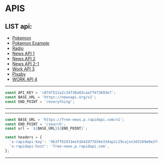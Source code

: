 # APIS

## LIST api:

- [Pokemon](https://pokeapi.co/)
- [Pokemon Example](https://pokeapi.co/api/v2/pokemon?offset=30&limit=10)
- [Radio](https://rapidapi.com/herihermwn/api/50k-radio-stations/)
- [News API 1](https://newsapi.org/docs/endpoints/everything)
- [News API 2](https://rapidapi.com/newscatcher-api-newscatcher-api-default/api/free-news/)
- [News API 2-1](https://free-docs.newscatcherapi.com/#request-parameters)
- [Work API 3](https://rapidapi.com/arbeitnow/api/arbeitnow-free-job-board/)
- [Pixaby](https://pixabay.com/api/docs/)
- [WORK API 4](https://documenter.getpostman.com/view/18545278/UVJbJdKh)

---

```js
const API_KEY = 'c8747511a2c34730a83caaff4f3693e7';
const BASE_URL = 'https://newsapi.org/v2';
const END_POINT = '/everything';
```

---

---

```js
const BASE_URL = 'https://free-news.p.rapidapi.com/v1';
const END_POINT = '/search';
const url = `${BASE_URL}${END_POINT}`;

const headers = {
  'x-rapidapi-key': '9b3ff61931msh1b42d77d34e33dap1c29cajsn3d3169e0e2f4',
  'x-rapidapi-host': 'free-news.p.rapidapi.com',
};
```

---
